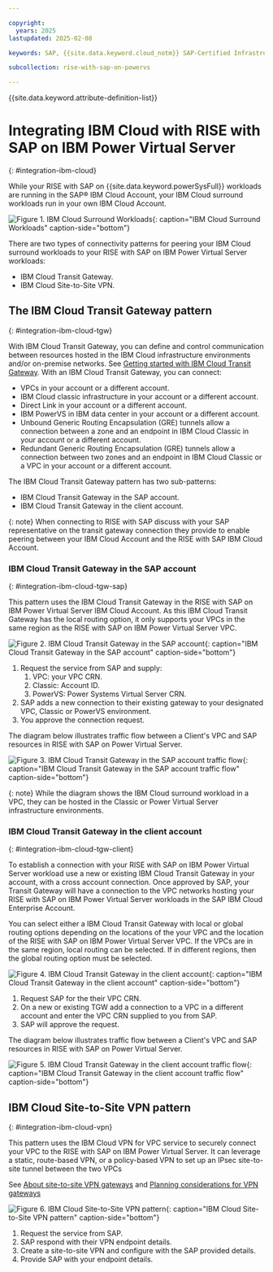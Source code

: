 ```yaml
---

copyright:
  years: 2025
lastupdated: 2025-02-08

keywords: SAP, {{site.data.keyword.cloud_notm}} SAP-Certified Infrastructure, {{site.data.keyword.ibm_cloud_sap}}, SAP Workloads

subcollection: rise-with-sap-on-powervs

---
```


{{site.data.keyword.attribute-definition-list}}

# Integrating IBM Cloud with RISE with SAP on IBM Power Virtual Server
{: #integration-ibm-cloud}

While your RISE with SAP on {{site.data.keyword.powerSysFull}} workloads are running in the SAP® IBM Cloud Account, your IBM Cloud surround workloads run in your own IBM Cloud Account.

![Figure 1. IBM Cloud Surround Workloads](../images/workloads.svg "IBM Cloud Surround Workloads"){: caption="IBM Cloud Surround Workloads" caption-side="bottom"}

There are two types of connectivity patterns for peering your IBM Cloud surround workloads to your RISE with SAP on IBM Power Virtual Server workloads:

* IBM Cloud Transit Gateway.
* IBM Cloud Site-to-Site VPN.

## The IBM Cloud Transit Gateway pattern
{: #integration-ibm-cloud-tgw}

With IBM Cloud Transit Gateway, you can define and control communication between resources hosted in the IBM Cloud infrastructure environments and/or on-premise networks. See [Getting started with IBM Cloud Transit Gateway](/docs/transit-gateway?topic=transit-gateway-getting-started). With an IBM Cloud Transit Gateway, you can connect:

* VPCs in your account or a different account.
* IBM Cloud classic infrastructure in your account or a different account.
* Direct Link in your account or a different account.
* IBM PowerVS in IBM data center in your account or a different account.
* Unbound Generic Routing Encapsulation (GRE) tunnels allow a connection between a zone and an endpoint in IBM Cloud Classic in your account or a different account.
* Redundant Generic Routing Encapsulation (GRE) tunnels allow a connection between two zones and an endpoint in IBM Cloud Classic or a VPC in your account or a different account.

The IBM Cloud Transit Gateway pattern has two sub-patterns:

* IBM Cloud Transit Gateway in the SAP account.
* IBM Cloud Transit Gateway in the client account.

{: note}
When connecting to RISE with SAP discuss with your SAP representative on the transit gateway connection they provide to enable peering between your IBM Cloud Account and the RISE with SAP IBM Cloud Account.

### IBM Cloud Transit Gateway in the SAP account
{: #integration-ibm-cloud-tgw-sap}

This pattern uses the IBM Cloud Transit Gateway in the RISE with SAP on IBM Power Virtual Server IBM Cloud Account. As this IBM Cloud Transit Gateway has the local routing option, it only supports your VPCs in the same region as the RISE with SAP on IBM Power Virtual Server VPC.

![Figure 2. IBM Cloud Transit Gateway in the SAP account](../images/sap-tgw.svg "IBM Cloud Transit Gateway in the SAP account"){: caption="IBM Cloud Transit Gateway in the SAP account" caption-side="bottom"}

1. Request the service from SAP and supply:
   1. VPC: your VPC CRN.
   2. Classic: Account ID.
   3. PowerVS: Power Systems Virtual Server CRN.
2. SAP adds a new connection to their existing gateway to your designated VPC, Classic or PowerVS environment.
3. You approve the connection request.

The diagram below illustrates traffic flow between a Client's VPC and SAP resources in RISE with SAP on Power Virtual Server.

![Figure 3. IBM Cloud Transit Gateway in the SAP account traffic flow](../images/lb-sap-tgw.svg "IBM Cloud Transit Gateway in the SAP account traffic flow"){: caption="IBM Cloud Transit Gateway in the SAP account traffic flow" caption-side="bottom"}

{: note}
While the diagram shows the IBM Cloud surround workload in a VPC, they can be hosted in the Classic or Power Virtual Server infrastructure environments.

### IBM Cloud Transit Gateway in the client account
{: #integration-ibm-cloud-tgw-client}

To establish a connection with your RISE with SAP on IBM Power Virtual Server workload use a new or existing IBM Cloud Transit Gateway in your account, with a cross account connection. Once approved by SAP, your Transit Gateway will have a connection to the VPC networks hosting your RISE with SAP on IBM Power Virtual Server workloads in the SAP IBM Cloud Enterprise Account.

You can select either a IBM Cloud Transit Gateway with local or global routing options depending on the locations of the your VPC and the location of the RISE with SAP on IBM Power Virtual Server VPC. If the VPCs are in the same region, local routing can be selected. If in different regions, then the global routing option must be selected.

![Figure 4. IBM Cloud Transit Gateway in the client account](../images/client-tgw.svg "IBM Cloud Transit Gateway in the client account"){: caption="IBM Cloud Transit Gateway in the client account" caption-side="bottom"}

1. Request SAP for the their VPC CRN.
2. On a new or existing TGW add a connection to a VPC in a different account and enter the VPC CRN supplied to you from SAP.
3. SAP will approve the request.

The diagram below illustrates traffic flow between a Client's VPC and SAP resources in RISE with SAP on Power Virtual Server.

![Figure 5. IBM Cloud Transit Gateway in the client account traffic flow](../images/lb-client-tgw.svg "IBM Cloud Transit Gateway in the client account traffic flow"){: caption="IBM Cloud Transit Gateway in the client account traffic flow" caption-side="bottom"}

## IBM Cloud Site-to-Site VPN pattern
{: #integration-ibm-cloud-vpn}

This pattern uses the IBM Cloud VPN for VPC service to securely connect your VPC to the RISE with SAP on IBM Power Virtual Server. It can leverage a static, route-based VPN, or a policy-based VPN to set up an IPsec site-to-site tunnel between the two VPCs

See [About site-to-site VPN gateways](/docs/vpc?topic=vpc-using-vpn) and [Planning considerations for VPN gateways](/docs/vpc?topic=vpc-planning-considerations-vpn)

![Figure 6. IBM Cloud Site-to-Site VPN pattern](../images/vpn.svg "IBM Cloud Site-to-Site VPN pattern"){: caption="IBM Cloud Site-to-Site VPN pattern" caption-side="bottom"}

1. Request the service from SAP.
2. SAP respond with their VPN endpoint details.
3. Create a site-to-site VPN and configure with the SAP provided details.
4. Provide SAP with your endpoint details.
